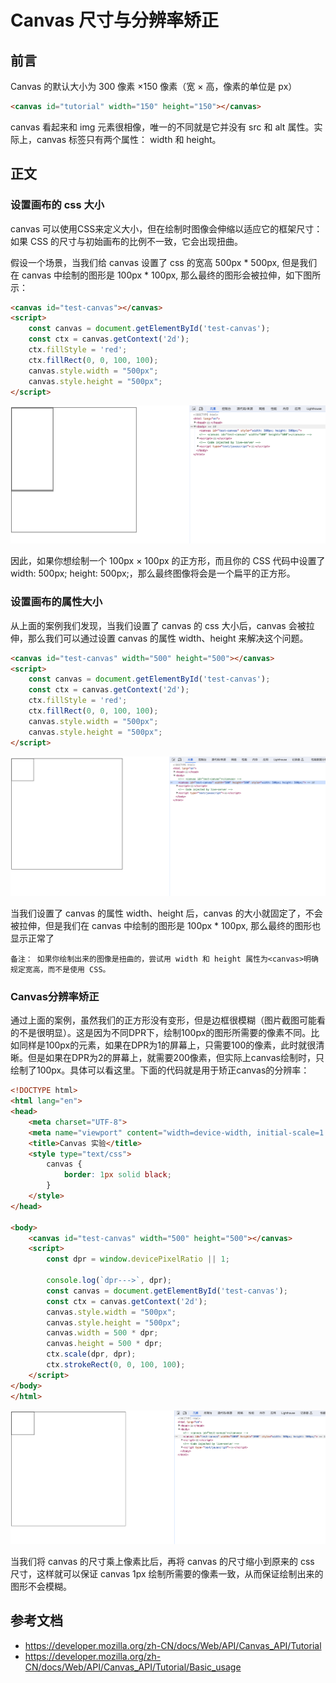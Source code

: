 # Canvas 尺寸与分辨率矫正

## 前言
Canvas 的默认大小为 300 像素 ×150 像素（宽 × 高，像素的单位是 px）


```html
<canvas id="tutorial" width="150" height="150"></canvas>
```

canvas 看起来和 img 元素很相像，唯一的不同就是它并没有 src 和 alt 属性。实际上，canvas 标签只有两个属性： width 和 height。

## 正文
### 设置画布的 css 大小
canvas 可以使用CSS来定义大小，但在绘制时图像会伸缩以适应它的框架尺寸：如果 CSS 的尺寸与初始画布的比例不一致，它会出现扭曲。

假设一个场景，当我们给 canvas 设置了 css 的宽高 500px * 500px, 但是我们在 canvas 中绘制的图形是 100px * 100px, 那么最终的图形会被拉伸，如下图所示：
```html
<canvas id="test-canvas"></canvas>
<script>
    const canvas = document.getElementById('test-canvas');
    const ctx = canvas.getContext('2d');
    ctx.fillStyle = 'red';
    ctx.fillRect(0, 0, 100, 100);
    canvas.style.width = "500px";
    canvas.style.height = "500px";
</script>
```
![canvas](./../../public/assets/canvas/1.png)

因此，如果你想绘制一个 100px × 100px 的正方形，而且你的 CSS 代码中设置了 width: 500px; height: 500px;，那么最终图像将会是一个扁平的正方形。


### 设置画布的属性大小
从上面的案例我们发现，当我们设置了 canvas 的 css 大小后，canvas 会被拉伸，那么我们可以通过设置 canvas 的属性 width、height 来解决这个问题。

```html
<canvas id="test-canvas" width="500" height="500"></canvas>
<script>
    const canvas = document.getElementById('test-canvas');
    const ctx = canvas.getContext('2d');
    ctx.fillStyle = 'red';
    ctx.fillRect(0, 0, 100, 100);
    canvas.style.width = "500px";
    canvas.style.height = "500px";
</script>
```

![canvas](./../../public/assets/canvas/2.png)

当我们设置了 canvas 的属性 width、height 后，canvas 的大小就固定了，不会被拉伸，但是我们在 canvas 中绘制的图形是 100px * 100px, 那么最终的图形也显示正常了

`
备注： 如果你绘制出来的图像是扭曲的，尝试用 width 和 height 属性为<canvas>明确规定宽高，而不是使用 CSS。
`

### Canvas分辨率矫正
通过上面的案例，虽然我们的正方形没有变形，但是边框很模糊（图片截图可能看的不是很明显）。这是因为不同DPR下，绘制100px的图形所需要的像素不同。比如同样是100px的元素，如果在DPR为1的屏幕上，只需要100的像素，此时就很清晰。但是如果在DPR为2的屏幕上，就需要200像素，但实际上canvas绘制时，只绘制了100px。具体可以看这里。下面的代码就是用于矫正canvas的分辨率：

```html
<!DOCTYPE html>
<html lang="en">
<head>
    <meta charset="UTF-8">
    <meta name="viewport" content="width=device-width, initial-scale=1.0">
    <title>Canvas 实验</title>
    <style type="text/css">
        canvas {
            border: 1px solid black;
        }
    </style>
</head>

<body>
    <canvas id="test-canvas" width="500" height="500"></canvas>
    <script>
        const dpr = window.devicePixelRatio || 1;

        console.log(`dpr--->`, dpr);
        const canvas = document.getElementById('test-canvas');
        const ctx = canvas.getContext('2d');
        canvas.style.width = "500px";
        canvas.style.height = "500px";
        canvas.width = 500 * dpr;
        canvas.height = 500 * dpr;
        ctx.scale(dpr, dpr);
        ctx.strokeRect(0, 0, 100, 100);
    </script>
</body>
</html>
```
![canvas](./../../public/assets/canvas/3.png)


当我们将 canvas 的尺寸乘上像素比后，再将 canvas 的尺寸缩小到原来的 css 尺寸，这样就可以保证 canvas 1px 绘制所需要的像素一致，从而保证绘制出来的图形不会模糊。


## 参考文档
- https://developer.mozilla.org/zh-CN/docs/Web/API/Canvas_API/Tutorial
- https://developer.mozilla.org/zh-CN/docs/Web/API/Canvas_API/Tutorial/Basic_usage